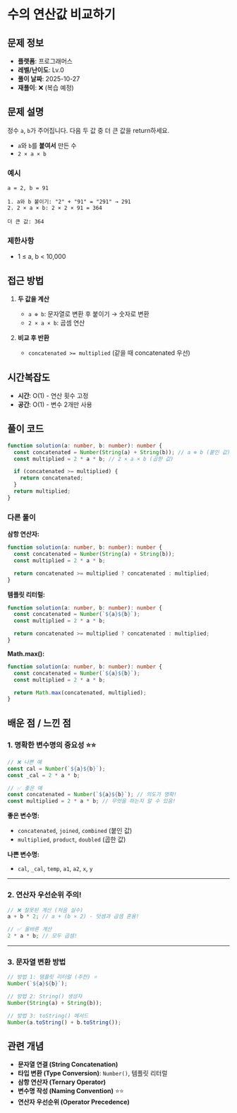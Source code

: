 # 수의 연산값 비교하기

## 문제 정보

- **플랫폼**: 프로그래머스
- **레벨/난이도**: Lv.0
- **풀이 날짜**: 2025-10-27
- **재풀이**: ❌ (복습 예정)

## 문제 설명

정수 `a`, `b`가 주어집니다. 다음 두 값 중 더 큰 값을 return하세요.

- `a`와 `b`를 **붙여서** 만든 수
- `2 × a × b`

### 예시

```
a = 2, b = 91

1. a와 b 붙이기: "2" + "91" = "291" → 291
2. 2 × a × b: 2 × 2 × 91 = 364

더 큰 값: 364
```

### 제한사항

- 1 ≤ a, b < 10,000

## 접근 방법

1. **두 값을 계산**

   - `a ⊕ b`: 문자열로 변환 후 붙이기 → 숫자로 변환
   - `2 × a × b`: 곱셈 연산

2. **비교 후 반환**
   - `concatenated >= multiplied` (같을 때 concatenated 우선)

## 시간복잡도

- **시간**: O(1) - 연산 횟수 고정
- **공간**: O(1) - 변수 2개만 사용

## 풀이 코드

```typescript
function solution(a: number, b: number): number {
  const concatenated = Number(String(a) + String(b)); // a ⊕ b (붙인 값)
  const multiplied = 2 * a * b; // 2 × a × b (곱한 값)

  if (concatenated >= multiplied) {
    return concatenated;
  }
  return multiplied;
}
```

### 다른 풀이

**삼항 연산자:**

```typescript
function solution(a: number, b: number): number {
  const concatenated = Number(String(a) + String(b));
  const multiplied = 2 * a * b;

  return concatenated >= multiplied ? concatenated : multiplied;
}
```

**템플릿 리터럴:**

```typescript
function solution(a: number, b: number): number {
  const concatenated = Number(`${a}${b}`);
  const multiplied = 2 * a * b;

  return concatenated >= multiplied ? concatenated : multiplied;
}
```

**Math.max():**

```typescript
function solution(a: number, b: number): number {
  const concatenated = Number(`${a}${b}`);
  const multiplied = 2 * a * b;

  return Math.max(concatenated, multiplied);
}
```

## 배운 점 / 느낀 점

### 1. **명확한 변수명의 중요성** ⭐⭐

```typescript
// ❌ 나쁜 예
const cal = Number(`${a}${b}`);
const _cal = 2 * a * b;

// ✅ 좋은 예
const concatenated = Number(`${a}${b}`); // 의도가 명확!
const multiplied = 2 * a * b; // 무엇을 하는지 알 수 있음!
```

**좋은 변수명:**

- `concatenated`, `joined`, `combined` (붙인 값)
- `multiplied`, `product`, `doubled` (곱한 값)

**나쁜 변수명:**

- `cal`, `_cal`, `temp`, `a1`, `a2`, `x`, `y`

---

### 2. **연산자 우선순위 주의!**

```typescript
// ❌ 잘못된 계산 (처음 실수)
a + b * 2; // a + (b × 2) - 덧셈과 곱셈 혼용!

// ✅ 올바른 계산
2 * a * b; // 모두 곱셈!
```

---

### 3. **문자열 변환 방법**

```typescript
// 방법 1: 템플릿 리터럴 (추천) ⭐
Number(`${a}${b}`);

// 방법 2: String() 생성자
Number(String(a) + String(b));

// 방법 3: toString() 메서드
Number(a.toString() + b.toString());
```

## 관련 개념

- **문자열 연결 (String Concatenation)**
- **타입 변환 (Type Conversion)**: `Number()`, 템플릿 리터럴
- **삼항 연산자 (Ternary Operator)**
- **변수명 작성 (Naming Convention)** ⭐⭐
- **연산자 우선순위 (Operator Precedence)**
